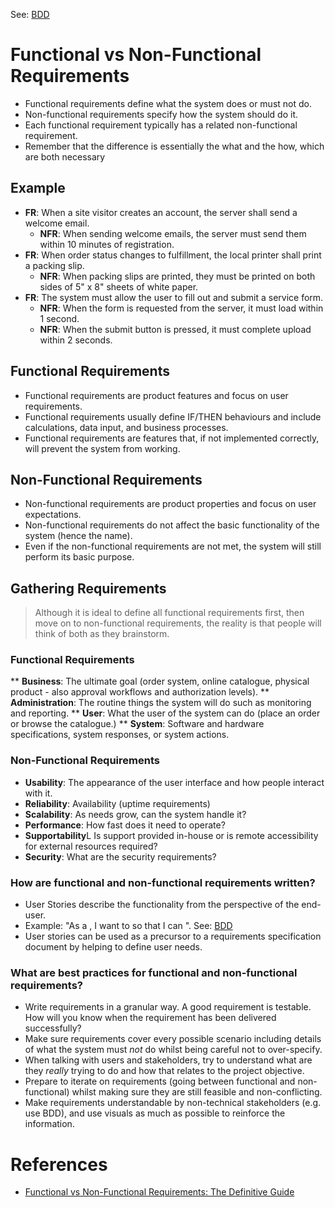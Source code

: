 See: [BDD](BDD.md)

# Functional vs Non-Functional Requirements
* Functional requirements define what the system does or must not do.
* Non-functional requirements specify how the system should do it.
* Each functional requirement typically has a related non-functional requirement.
* Remember that the difference is essentially the what and the how, which are both necessary

## Example
* **FR**: When a site visitor creates an account, the server shall send a welcome email.
	* **NFR**: When sending welcome emails, the server must send them within 10 minutes of registration.
* **FR**: When order status changes to fulfillment, the local printer shall print a packing slip.
	* **NFR**: When packing slips are printed, they must be printed on both sides of 5" x 8" sheets of white paper.
* **FR**: The system must allow the user to fill out and submit a service form.
	* **NFR**: When the form is requested from the server, it must load within 1 second.
    * **NFR**: When the submit button is pressed, it must complete upload within 2 seconds.

## Functional Requirements
* Functional requirements are product features and focus on user requirements.
* Functional requirements usually define IF/THEN behaviours and include calculations, data input, and business processes.
* Functional requirements are features that, if not implemented correctly, will prevent the system from working.

## Non-Functional Requirements
* Non-functional requirements are product properties and focus on user expectations.
* Non-functional requirements do not affect the basic functionality of the system (hence the name).
* Even if the non-functional requirements are not met, the system will still perform its basic purpose.

## Gathering Requirements

> Although it is ideal to define all functional requirements first, then move on to non-functional requirements, the reality is that people will think of both as they brainstorm.

### Functional Requirements
** **Business**: The ultimate goal (order system, online catalogue, physical product - also approval workflows and authorization levels).
** **Administration**: The routine things the system will do such as monitoring and reporting.
** **User**: What the user of the system can do (place an order or browse the catalogue.)
** **System**: Software and hardware specifications, system responses, or system actions.

### Non-Functional Requirements
* **Usability**: The appearance of the user interface and how people interact with it.
* **Reliability**: Availability (uptime requirements)
* **Scalability**: As needs grow, can the system handle it?
* **Performance**: How fast does it need to operate?
* **Supportability**L Is support provided in-house or is remote accessibility for external resources required?
* **Security**: What are the security requirements?

### How are functional and non-functional requirements written?
* User Stories describe the functionality from the perspective of the end-user.
* Example: "As a <type-of-user>, I want to <task> so that I can <goal>". See: [BDD](BDD.md)
* User stories can be used as a precursor to a requirements specification document by helping to define user needs.

### What are best practices for functional and non-functional requirements?
* Write requirements in a granular way. A good requirement is testable. How will you know when the requirement has been delivered successfully?
* Make sure requirements cover every possible scenario including details of what the system must *not* do whilst being careful not to over-specify.
* When talking with users and stakeholders, try to understand what are they *really* trying to do and how that relates to the project objective.
* Prepare to iterate on requirements (going between functional and non-functional) whilst making sure they are still feasible and non-conflicting.
* Make requirements understandable by non-technical stakeholders (e.g. use BDD), and use visuals as much as possible to reinforce the information.

# References
* [Functional vs Non-Functional Requirements: The Definitive Guide](https://qracorp.com/functional-vs-non-functional-requirements)